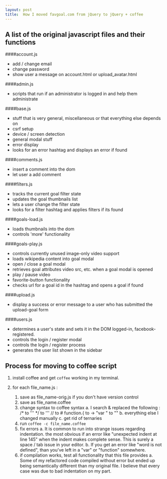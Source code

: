 ```yaml
---
layout: post
title:  How I moved favgoal.com from jQuery to jQuery + coffee
---
```


## A list of the original javascript files and their functions

####account.js
* add / change email
* change password
* show user a message on account.html or upload_avatar.html

####admin.js
* scripts that run if an administrator is logged in and help them administrate

####base.js
* stuff that is very general, miscellaneous or that everything else depends on
* csrf setup
* device / screen detection
* general modal stuff
* error display
* looks for an error hashtag and displays an error if found

####comments.js
* insert a comment into the dom
* let user a add comment

####filters.js
* tracks the current goal filter state
* updates the goal thumbnails list
* lets a user change the filter state
* looks for a filter hashtag and applies filters if its found

####goals-load.js
* loads thumbnails into the dom
* controls 'more' functionality

####goals-play.js
* controls currently unused image-only video support
* loads wikipedia content into goal modal
* open / close a goal modal
* retrieves goal attributes video src, etc. when a goal modal is opened
* play / pause video
* favorite-button functionality
* checks url for a goal id in the hashtag and opens a goal if found

####upload.js
* display a success or error message to a user who has submitted the upload-goal form

####users.js
* determines a user's state and sets it in the DOM logged-in, facebook-registered.
* controls the login / register modal
* controls the login / register process
* generates the user list shown in the sidebar



## Process for moving to coffee script

1. install coffee and get `coffee` working in my terminal.

2. for each file_name.js :
	1. save as file_name-orig.js if you don't have version control
	2. save as file_name.coffee
	3. change syntax to coffee syntax
	    a. I search & replaced the following :
	        /* to '''
	        */ to '''
	        // to #
	        function.{ to ->
	        "var " to ""
	    b. everything else I changed manually
	    c. get rid of ternaries
	4. run `coffee -c file_name.coffee`
	5. fix errors
	    a. It is common to run into strange issues regarding indentation. the most obvious if an error like "unexpected indent at line 145" when the indent makes complete sense. This is surely a space / tab issue in your editor.
	    b. If you get an error like "word is not defined", than you've left in a "var" or "function" somewhere.
	6. if compilation works, test all functionality that this file provides
        a. Some of my refactored code compiled without error but ended up being semantically different than my original file. I believe that every case was due to bad indentation on my part.




